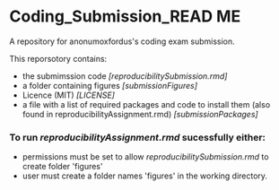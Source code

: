 # Coding_Submission_READ ME
A repository for anonumoxfordus's coding exam submission.  

This reporsotory contains:
- the submimssion code *[reproducibilitySubmission.rmd]*
- a folder containing figures *[submissionFigures]*
- Licence (MIT) *[LICENSE]*
- a file with a list of required packages and code to install them (also found in reproducibilityAssignment.rmd) *[submissionPackages]*

### To run *reproducibilityAssignment.rmd* sucessfully either:
- permissions must be set to allow *reproducibilitySubmission.rmd* to create folder 'figures'
- user must create a folder names 'figures' in the working directory.
